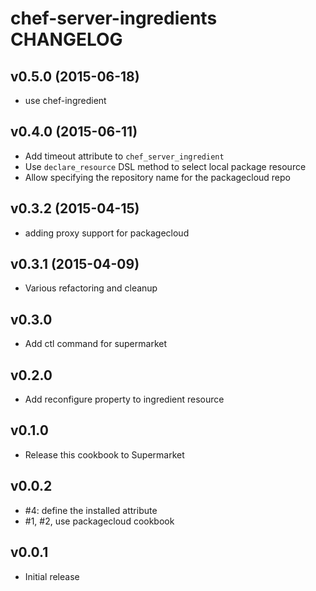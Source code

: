 chef-server-ingredients CHANGELOG
=================================

v0.5.0 (2015-06-18)
-------------------

- use chef-ingredient

v0.4.0 (2015-06-11)
-------------------

- Add timeout attribute to `chef_server_ingredient`
- Use `declare_resource` DSL method to select local package resource
- Allow specifying the repository name for the packagecloud repo

v0.3.2 (2015-04-15)
--------------------
- adding proxy support for packagecloud

v0.3.1 (2015-04-09)
--------------------
- Various refactoring and cleanup

v0.3.0
------
- Add ctl command for supermarket

v0.2.0
------
- Add reconfigure property to ingredient resource

v0.1.0
------
- Release this cookbook to Supermarket

v0.0.2
------
- #4: define the installed attribute
- #1, #2, use packagecloud cookbook

v0.0.1
--------
- Initial release
